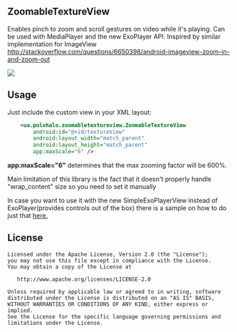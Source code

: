 ZoomableTextureView
-------

Enables pinch to zoom and scroll gestures on video while it's playing. Can be used with MediaPlayer and the new ExoPlayer API. Inspired by similar implementation for ImageView http://stackoverflow.com/questions/6650398/android-imageview-zoom-in-and-zoom-out

![](https://github.com/Manuiq/ZoomableTextureView/raw/master/example.gif)

Usage
-------

Just include the custom view in your XML layout:
```xml
    <ua.polohalo.zoomabletextureview.ZoomableTextureView
        android:id="@+id/textureView"
        android:layout_width="match_parent"
        android:layout_height="match_parent"
        app:maxScale="6" />
```

 **app:maxScale="6"** determines that the max zooming factor will be 600%.

Main limitation of this library is the fact that it doesn't properly handle "wrap_content" size so you need to set it manually

In case you want to use it with the new SimpleExoPlayerView instead of ExoPlayer(provides controls out of the box) there is a sample on how to do just that [here.](https://github.com/Manuiq/ZoomableTextureView/blob/master/app/src/main/java/ua/polohalo/zoomabletextureview/sample/ZoomableExoPlayerView.java)

License
-------

    Licensed under the Apache License, Version 2.0 (the "License");
    you may not use this file except in compliance with the License.
    You may obtain a copy of the License at

       http://www.apache.org/licenses/LICENSE-2.0

    Unless required by applicable law or agreed to in writing, software
    distributed under the License is distributed on an "AS IS" BASIS,
    WITHOUT WARRANTIES OR CONDITIONS OF ANY KIND, either express or implied.
    See the License for the specific language governing permissions and
    limitations under the License.


 [1]: http://square.github.io/okhttp
 [2]: https://github.com/square/okhttp/wiki
 [3]: https://search.maven.org/remote_content?g=com.squareup.okhttp3&a=okhttp&v=LATEST
 [4]: https://search.maven.org/remote_content?g=com.squareup.okhttp3&a=mockwebserver&v=LATEST
 [snap]: https://oss.sonatype.org/content/repositories/snapshots/